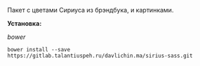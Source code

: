 Пакет с цветами Сириуса из брэндбука, и картинками.

****Установка**:**

_bower_

`bower install --save https://gitlab.talantiuspeh.ru/davlichin.ma/sirius-sass.git`